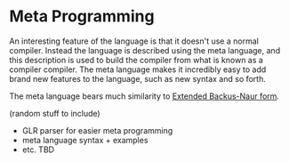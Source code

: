 # Meta Programming

An interesting feature of the language is that it doesn't use a normal compiler. Instead the language is described using the meta language, and this description is used to build the compiler from what is known as a compiler compiler. The meta language makes it incredibly easy to add brand new features to the language, such as new syntax and so forth.

The meta language bears much similarity to [Extended Backus-Naur form](https://en.wikipedia.org/wiki/Extended_Backus%E2%80%93Naur_form).

(random stuff to include)
- GLR parser for easier meta programming
- meta language syntax + examples
- etc. TBD